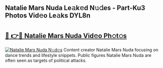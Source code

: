 ## Natalie Mars Nuda Le𝚊k𝚎d N𝚞𝚍es - Part-Ku3 Photos Vid𝚎o Le𝚊ks DYL8n

# <h2><a href="http://fbf99y.evod.top/?m=Natalie+Mars+Nuda">🔗 👉🔴 Natalie Mars Nuda Vid𝚎o Ph𝚘t𝚘s</a></h2>

[![Natalie Mars Nuda N𝚞d𝚎s](https://i.imgur.com/8V9OHl7.gif)](http://fbf99y.evod.top/?m=Natalie+Mars+Nuda)
Content creator Natalie Mars Nuda focusing on dance trends and lifestyle snippets. Public figures Natalie Mars Nuda are often seen as targets of political attacks. 
